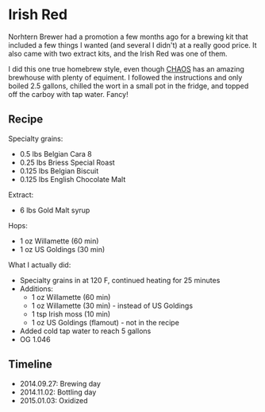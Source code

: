 # Irish Red
Norhtern Brewer had a promotion a few months ago for a brewing kit that included a few things I wanted (and several I didn't) at a really good price. It also came with two extract kits, and the Irish Red was one of them.

I did this one true homebrew style, even though [CHAOS](http://www.chaosbrewclub.net/) has an amazing brewhouse with plenty of equiment. I followed the instructions and only boiled 2.5 gallons, chilled the wort in a small pot in the fridge, and topped off the carboy with tap water. Fancy!

## Recipe
Specialty grains:
* 0.5 lbs Belgian Cara 8
* 0.25 lbs Briess Special Roast
* 0.125 lbs Belgian Biscuit
* 0.125 lbs English Chocolate Malt

Extract:
* 6 lbs Gold Malt syrup

Hops:
* 1 oz Willamette (60 min)
* 1 oz US Goldings (30 min)

What I actually did:
* Specialty grains in at 120 F, continued heating for 25 minutes
* Additions:
  * 1 oz Willamette (60 min)
  * 1 oz Willamette (30 min) - instead of US Goldings
  * 1 tsp Irish moss (10 min)
  * 1 oz US Goldings (flamout) - not in the recipe
* Added cold tap water to reach 5 gallons
* OG 1.046

## Timeline
* 2014.09.27: Brewing day
* 2014.11.02: Bottling day
* 2015.01.03: Oxidized
